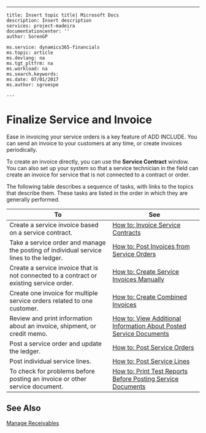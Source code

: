 ---
    title: Insert topic title| Microsoft Docs
    description: Insert description
    services: project-madeira
    documentationcenter: ''
    author: SorenGP

    ms.service: dynamics365-financials
    ms.topic: article
    ms.devlang: na
    ms.tgt_pltfrm: na
    ms.workload: na
    ms.search.keywords:
    ms.date: 07/01/2017
    ms.author: sgroespe

    ---
# Finalize Service and Invoice
Ease in invoicing your service orders is a key feature of ADD INCLUDE<!--[!INCLUDE[navnow](../../includes/navnow_md.md)]-->. You can send an invoice to your customers at any time, or create invoices periodically.  
  
 To create an invoice directly, you can use the **Service Contract** window. You can also set up your system so that a service technician in the field can create an invoice for service that is not connected to a contract or order.  
  
 The following table describes a sequence of tasks, with links to the topics that describe them. These tasks are listed in the order in which they are generally performed.  
  
|**To**|**See**|  
|------------|-------------|  
|Create a service invoice based on a service contract.|[How to: Invoice Service Contracts](../FullExperience/how-to-invoice-service-contracts.md)|  
|Take a service order and manage the posting of individual service lines to the ledger.|[How to: Post Invoices from Service Orders](../FullExperience/how-to-post-invoices-from-service-orders.md)|  
|Create a service invoice that is not connected to a contract or existing service order.|[How to: Create Service Invoices Manually](../FullExperience/how-to-create-service-invoices-manually.md)|  
|Create one invoice for multiple service orders related to one customer.|[How to: Create Combined Invoices](../FullExperience/how-to-create-combined-invoices.md)|  
|Review and print information about an invoice, shipment, or credit memo.|[How to: View Additional Information About Posted Service Documents](../FullExperience/how-to-view-additional-information-about-posted-service-documents.md)|  
|Post a service order and update the ledger.|[How to: Post Service Orders](../FullExperience/how-to-post-service-orders.md)|  
|Post individual service lines.|[How to: Post Service Lines](../FullExperience/how-to-post-service-lines.md)|  
|To check for problems before posting an invoice or other service document.|[How to: Print Test Reports Before Posting Service Documents](../FullExperience/how-to-print-test-reports-before-posting-service-documents.md)|  
  
## See Also  
 [Manage Receivables](../FullExperience/manage-receivables.md)